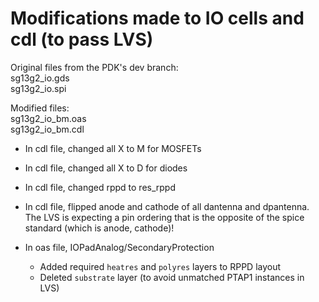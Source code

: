 # Modifications made to IO cells and cdl (to pass LVS)
Original files from the PDK's dev branch:  
sg13g2_io.gds  
sg13g2_io.spi  

Modified files:  
sg13g2_io_bm.oas  
sg13g2_io_bm.cdl  



* In cdl file, changed all X to M for MOSFETs  
* In cdl file, changed all X to D for diodes  
* In cdl file, changed rppd to res_rppd  
* In cdl file, flipped anode and cathode of all dantenna and dpantenna. The LVS is expecting a pin ordering that is the opposite of the spice standard (which is anode, cathode)!

* In oas file, IOPadAnalog/SecondaryProtection
  * Added required `heatres` and `polyres` layers to RPPD layout
  * Deleted `substrate` layer (to avoid unmatched PTAP1 instances in LVS)



